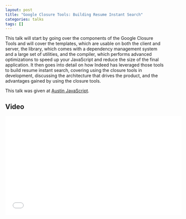 ```yaml
--- 
layout: post
title: "Google Closure Tools: Building Resume Instant Search"
categories: talks
tags: []
---
```


This talk will start by going over the components of the Google Closure Tools and will cover the templates, which are usable on both the client and server, the library, which comes with a dependency management system and a large set of utilities, and the compiler, which performs advanced optimizations to speed up your JavaScript and reduce the size of the final application. It then goes into detail on how Indeed has leveraged those tools to build resume instant search, covering using the closure tools in development, discussing the architecture that drives the product, and the advantages gained by using the closure tools.

This talk was given at [Austin JavaScript](http://austinjavascript.com/august-2012-austin-javascript-meetup-details-announced/).

## Video

<p>
<iframe width="560" height="315" src="//www.youtube.com/embed/WdbmfojihZM" frameborder="0" allowfullscreen></iframe>
</p>

